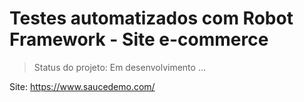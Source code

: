 <h1>Testes automatizados com Robot Framework - Site e-commerce</h1>

>Status do projeto: Em desenvolvimento
...

Site: https://www.saucedemo.com/


